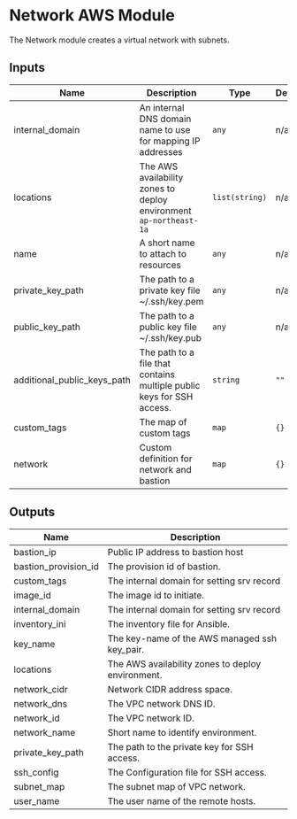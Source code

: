 # Network AWS Module

The Network module creates a virtual network with subnets.

<!-- BEGINNING OF PRE-COMMIT-TERRAFORM DOCS HOOK -->
## Inputs

| Name | Description | Type | Default | Required |
|------|-------------|------|---------|:--------:|
| internal_domain | An internal DNS domain name to use for mapping IP addresses | `any` | n/a | yes |
| locations | The AWS availability zones to deploy environment `ap-northeast-1a` | `list(string)` | n/a | yes |
| name | A short name to attach to resources | `any` | n/a | yes |
| private_key_path | The path to a private key file ~/.ssh/key.pem | `any` | n/a | yes |
| public_key_path | The path to a public key file ~/.ssh/key.pub | `any` | n/a | yes |
| additional_public_keys_path | The path to a file that contains multiple public keys for SSH access. | `string` | `""` | no |
| custom_tags | The map of custom tags | `map` | `{}` | no |
| network | Custom definition for network and bastion | `map` | `{}` | no |

## Outputs

| Name | Description |
|------|-------------|
| bastion_ip | Public IP address to bastion host |
| bastion_provision_id | The provision id of bastion. |
| custom_tags | The internal domain for setting srv record |
| image_id | The image id to initiate. |
| internal_domain | The internal domain for setting srv record |
| inventory_ini | The inventory file for Ansible. |
| key_name | The key-name of the AWS managed ssh key_pair. |
| locations | The AWS availability zones to deploy environment. |
| network_cidr | Network CIDR address space. |
| network_dns | The VPC network DNS ID. |
| network_id | The VPC network ID. |
| network_name | Short name to identify environment. |
| private_key_path | The path to the private key for SSH access. |
| ssh_config | The Configuration file for SSH access. |
| subnet_map | The subnet map of VPC network. |
| user_name | The user name of the remote hosts. |

<!-- END OF PRE-COMMIT-TERRAFORM DOCS HOOK -->
